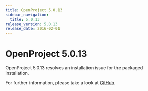 ```yaml
---
title: OpenProject 5.0.13
sidebar_navigation:
  title: 5.0.13
release_version: 5.0.13
release_date: 2016-02-01
---
```



# OpenProject 5.0.13

OpenProject 5.0.13 resolves an installation issue for the packaged
installation.

For further information, please take a look at
[GitHub](https://github.com/opf/openproject/tree/v5.0.12).

